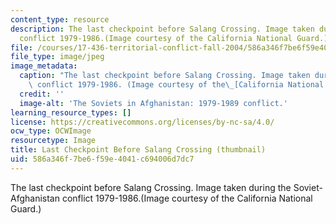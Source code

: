 ```yaml
---
content_type: resource
description: The last checkpoint before Salang Crossing. Image taken during the Soviet-Afghanistan
  conflict 1979-1986.(Image courtesy of the California National Guard.)
file: /courses/17-436-territorial-conflict-fall-2004/586a346f7be6f59e4041c694006d7dc7_17-436f04-th.jpg
file_type: image/jpeg
image_metadata:
  caption: "The last checkpoint before Salang Crossing. Image taken during the Soviet-Afghanistan\
    \ conflict 1979-1986. (Image courtesy of the\_[California National Guard](http://breakingdefense.com/2014/03/national-guard-commanders-rise-in-revolt-against-active-army-mg-ross-questions-guard-combat-role/).)"
  credit: ''
  image-alt: 'The Soviets in Afghanistan: 1979-1989 conflict.'
learning_resource_types: []
license: https://creativecommons.org/licenses/by-nc-sa/4.0/
ocw_type: OCWImage
resourcetype: Image
title: Last Checkpoint Before Salang Crossing (thumbnail)
uid: 586a346f-7be6-f59e-4041-c694006d7dc7
---
```

The last checkpoint before Salang Crossing. Image taken during the Soviet-Afghanistan conflict 1979-1986.(Image courtesy of the California National Guard.)